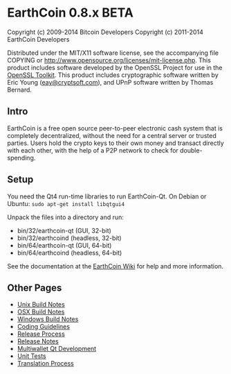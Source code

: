 EarthCoin 0.8.x BETA
====================

Copyright (c) 2009-2014 Bitcoin Developers
Copyright (c) 2011-2014 EarthCoin Developers

Distributed under the MIT/X11 software license, see the accompanying
file COPYING or http://www.opensource.org/licenses/mit-license.php.
This product includes software developed by the OpenSSL Project for use in the [OpenSSL Toolkit](http://www.openssl.org/). This product includes
cryptographic software written by Eric Young ([eay@cryptsoft.com](mailto:eay@cryptsoft.com)), and UPnP software written by Thomas Bernard.


Intro
---------------------
EarthCoin is a free open source peer-to-peer electronic cash system that is
completely decentralized, without the need for a central server or trusted
parties.  Users hold the crypto keys to their own money and transact directly
with each other, with the help of a P2P network to check for double-spending.


Setup
---------------------
You need the Qt4 run-time libraries to run EarthCoin-Qt. On Debian or Ubuntu:
	`sudo apt-get install libqtgui4`

Unpack the files into a directory and run:

- bin/32/earthcoin-qt (GUI, 32-bit)
- bin/32/earthcoind (headless, 32-bit)
- bin/64/earthcoin-qt (GUI, 64-bit)
- bin/64/earthcoind (headless, 64-bit)

See the documentation at the [EarthCoin Wiki](http://earthcoin.info)
for help and more information.


Other Pages
---------------------
- [Unix Build Notes](build-unix.md)
- [OSX Build Notes](build-osx.md)
- [Windows Build Notes](build-msw.md)
- [Coding Guidelines](coding.md)
- [Release Process](release-process.md)
- [Release Notes](release-notes.md)
- [Multiwallet Qt Development](multiwallet-qt.md)
- [Unit Tests](unit-tests.md)
- [Translation Process](translation_process.md)
